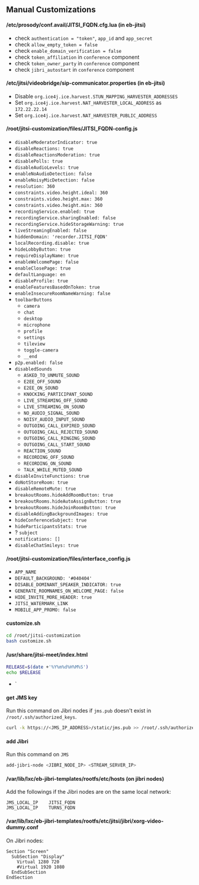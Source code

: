 ## Manual Customizations

#### /etc/prosody/conf.avail/JITSI_FQDN.cfg.lua (in eb-jitsi)

- check `authentication = "token"`, `app_id` and `app_secret`
- check `allow_empty_token = false`
- check `enable_domain_verification = false`
- check `token_affiliation` in `conference` component
- check `token_owner_party` in `conference` component
- check `jibri_autostart` in `conference` component

#### /etc/jitsi/videobridge/sip-communicator.properties (in eb-jitsi)

- Disable `org.ice4j.ice.harvest.STUN_MAPPING_HARVESTER_ADDRESSES`
- Set `org.ice4j.ice.harvest.NAT_HARVESTER_LOCAL_ADDRESS` as `172.22.22.14`
- Set `org.ice4j.ice.harvest.NAT_HARVESTER_PUBLIC_ADDRESS`

#### /root/jitsi-customization/files/JITSI_FQDN-config.js

- `disableModeratorIndicator: true`
- `disableReactions: true`
- `disableReactionsModeration: true`
- `disablePolls: true`
- `disableAudioLevels: true`
- `enableNoAudioDetection: false`
- `enableNoisyMicDetection: false`
- `resolution: 360`
- `constraints.video.height.ideal: 360`
- `constraints.video.height.max: 360`
- `constraints.video.height.min: 360`
- `recordingService.enabled: true`
- `recordingService.sharingEnabled: false`
- `recordingService.hideStorageWarning: true`
- `liveStreamingEnabled: false`
- `hiddenDomain: 'recorder.JITSI_FQDN'`
- `localRecording.disable: true`
- `hideLobbyButton: true`
- `requireDisplayName: true`
- `enableWelcomePage: false`
- `enableClosePage: true`
- `defaultLanguage: en`
- `disableProfile: true`
- `enableFeaturesBasedOnToken: true`
- `enableInsecureRoomNameWarning: false`
- `toolbarButtons`
  - `camera`
  - `chat`
  - `desktop`
  - `microphone`
  - `profile`
  - `settings`
  - `tileview`
  - `toggle-camera`
  - `__end`
- `p2p.enabled: false`
- `disabledSounds`
  - `ASKED_TO_UNMUTE_SOUND`
  - `E2EE_OFF_SOUND`
  - `E2EE_ON_SOUND`
  - `KNOCKING_PARTICIPANT_SOUND`
  - `LIVE_STREAMING_OFF_SOUND`
  - `LIVE_STREAMING_ON_SOUND`
  - `NO_AUDIO_SIGNAL_SOUND`
  - `NOISY_AUDIO_INPUT_SOUND`
  - `OUTGOING_CALL_EXPIRED_SOUND`
  - `OUTGOING_CALL_REJECTED_SOUND`
  - `OUTGOING_CALL_RINGING_SOUND`
  - `OUTGOING_CALL_START_SOUND`
  - `REACTION_SOUND`
  - `RECORDING_OFF_SOUND`
  - `RECORDING_ON_SOUND`
  - `TALK_WHILE_MUTED_SOUND`
- `disableInviteFunctions: true`
- `doNotStoreRoom: true`
- `disableRemoteMute: true`
- `breakoutRooms.hideAddRoomButton: true`
- `breakoutRooms.hideAutoAssignButton: true`
- `breakoutRooms.hideJoinRoomButton: true`
- `disableAddingBackgroundImages: true`
- `hideConferenceSubject: true`
- `hideParticipantsStats: true`
- ? `subject`
- `notifications: []`
- `disableChatSmileys: true`

#### /root/jitsi-customization/files/interface_config.js

- `APP_NAME`
- `DEFAULT_BACKGROUND: '#040404'`
- `DISABLE_DOMINANT_SPEAKER_INDICATOR: true`
- `GENERATE_ROOMNAMES_ON_WELCOME_PAGE: false`
- `HIDE_INVITE_MORE_HEADER: true`
- `JITSI_WATERMARK_LINK`
- `MOBILE_APP_PROMO: false`

#### customize.sh

```bash
cd /root/jitsi-customization
bash customize.sh
```

#### /usr/share/jitsi-meet/index.html

```bash
RELEASE=$(date +'%Y%m%d%H%M%S')
echo $RELEASE
```

- `<link rel="stylesheet" href="css/custom.css?v=RELEASE">

#### get JMS key

Run this command on Jibri nodes if `jms.pub` doesn't exist in
`/root/.ssh/authorized_keys`.

```bash
curl -k https://<JMS_IP_ADDRESS>/static/jms.pub >> /root/.ssh/authorized_keys
```

#### add Jibri

Run this command on `JMS`

```bash
add-jibri-node <JIBRI_NODE_IP> <STREAM_SERVER_IP>
```

#### /var/lib/lxc/eb-jibri-templates/rootfs/etc/hosts (on jibri nodes)

Add the followings if the Jibri nodes are on the same local network:

```
JMS_LOCAL_IP    JITSI_FQDN
JMS_LOCAL_IP    TURNS_FQDN
```

#### /var/lib/lxc/eb-jibri-templates/rootfs/etc/jitsi/jibri/xorg-video-dummy.conf

On Jibri nodes:

```
Section "Screen"
  SubSection "Display"
    Virtual 1280 720
    #Virtual 1920 1080
  EndSubSection
EndSection
```

